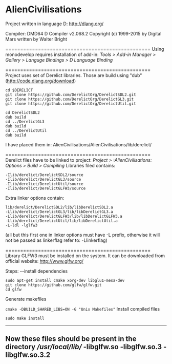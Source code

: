 # AlienCivilisations
Project written in language D:
http://dlang.org/

Compiler:
DMD64 D Compiler v2.068.2
Copyright (c) 1999-2015 by Digital Mars written by Walter Bright

=================================================
Using monodevelop requires installation of add-in:
*Tools > Add-in Manager > Gallery > Languge Bindings > D Language Binding*

=================================================
Project uses set of Derelict libraries.
Those are build using "dub" (http://code.dlang.org/download)
```
cd $DERELICT
git clone https://github.com/DerelictOrg/DerelictSDL2.git
git clone https://github.com/DerelictOrg/DerelictGL3.git
git clone https://github.com/DerelictOrg/DerelictUtil.git

cd DerelictSDL2
dub build
cd ../DerelictGL3
dub build
cd ../DerelictUtil
dub build
```
I have placed them in:
AlienCivilisations/AlienCivilisations/lib/derelict/

=================================================
Derelict files have to be linked to project:
*Project > :AlienCivilisations: Options > Build > Compiling*
Libraries filed contains:
```
-Ilib/derelict/DerelictSDL2/source
-Ilib/derelict/DerelictGL3/source
-Ilib/derelict/DerelictUtil/source
-Ilib/derelict/DerelictGLFW3/source
```

Extra linker options contain:
```
lib/derelict/DerelictSDL2/lib/libDerelictSDL2.a
-Llib/derelict/DerelictGL3/lib/libDerelictGL3.a
-Llib/derelict/DerelictGLFW3/lib/libDerelictGLFW3.a
-Llib/derelict/DerelictUtil/lib/libDerelictUtil.a
-L-ldl -lglfw3
```

(all but this first one in linker options must have -L prefix, otherwise it will not be passed as linkerflag refer to: -Llinkerflag)

=================================================
Library GLFW3 must be installed on the system.
It can be downloaded from official website: http://www.glfw.org/

Steps:
--install dependencies
```
sudo apt-get install cmake xorg-dev libglu1-mesa-dev
git clone https://github.com/glfw/glfw.git
cd glfw
```
Generate makefiles

`cmake -DBUILD_SHARED_LIBS=ON -G "Unix Makefiles"`
Install compiled files

`sudo make install`

-----------------------------------------
Now these files should be present in the directory */usr/local/lib/*
-libglfw.so
-libglfw.so.3
-libglfw.so.3.2
-----------------------------------------






